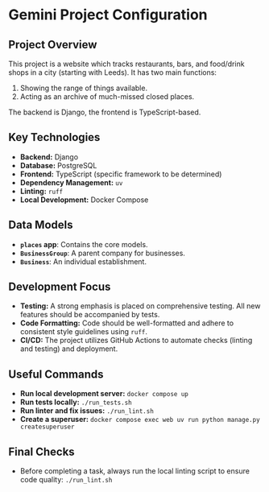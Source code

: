 # Gemini Project Configuration

## Project Overview

This project is a website which tracks restaurants, bars, and food/drink shops in a city (starting with Leeds). It has two main functions:
1.  Showing the range of things available.
2.  Acting as an archive of much-missed closed places.

The backend is Django, the frontend is TypeScript-based.

## Key Technologies

- **Backend:** Django
- **Database:** PostgreSQL
- **Frontend:** TypeScript (specific framework to be determined)
- **Dependency Management:** `uv`
- **Linting:** `ruff`
- **Local Development:** Docker Compose

## Data Models

- **`places` app**: Contains the core models.
- **`BusinessGroup`**: A parent company for businesses.
- **`Business`**: An individual establishment.

## Development Focus

- **Testing:** A strong emphasis is placed on comprehensive testing. All new features should be accompanied by tests.
- **Code Formatting:** Code should be well-formatted and adhere to consistent style guidelines using `ruff`.
- **CI/CD:** The project utilizes GitHub Actions to automate checks (linting and testing) and deployment.

## Useful Commands

- **Run local development server:** `docker compose up`
- **Run tests locally:** `./run_tests.sh`
- **Run linter and fix issues:** `./run_lint.sh`
- **Create a superuser:** `docker compose exec web uv run python manage.py createsuperuser`

## Final Checks

- Before completing a task, always run the local linting script to ensure code quality: `./run_lint.sh`
